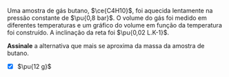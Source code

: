 Uma amostra de gás butano, $\ce{C4H10}$, foi aquecida lentamente na pressão constante de $\pu{0,8 bar}$. O volume do gás foi medido em diferentes temperaturas e um gráfico do volume em função da temperatura foi construído. A inclinação da reta foi $\pu{0,02 L.K-1}$.

**Assinale** a alternativa que mais se aproxima da massa da amostra de butano.

- [x] $\pu{12 g}$
